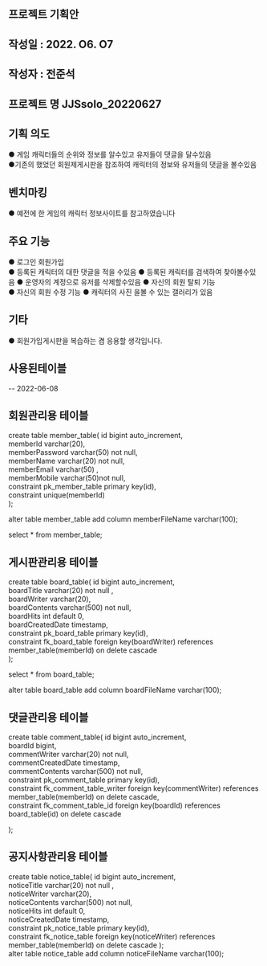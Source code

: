 ## 프로젝트 기획안
## 작성일 : 2022. O6. O7
## 작성자 : 전준석

## 프로젝트 명 JJSsolo_20220627
## 기획 의도 
● 게임 캐릭터들의 순위와 정보를 알수있고 유저들이 댓글을 달수있음 <br/>
●기존의 했었던 회원제게시판을 참조하여 캐릭터의 정보와 유저들의 댓글을 볼수있음
## 벤치마킹 
●  예전에 한 게임의 캐릭터 정보사이트를 참고하였습니다
## 주요 기능 
● 로그인 회원가입<br/>
● 등록된 캐릭터의 대한 댓글을 적을 수있음
● 등록된 캐릭터를 검색하여 찾아볼수있음
● 운영자의 계정으로 유저를 삭제할수있음 
● 자신의 회원 탈퇴 기능  
● 자신의 회원 수정 기능 
● 캐릭터의 사진 을볼 수 있는 갤러리가 있음

## 기타
● 회원가입게시판을 복습하는 겸 응용할 생각입니다.

## 사용된테이블

-- 2022-06-08
## 회원관리용 테이블
create table member_table(
id bigint auto_increment,<br />
memberId 	varchar(20),<br />
memberPassword varchar(50) not null,<br />
memberName     varchar(20) not null,<br />
memberEmail    varchar(50) ,<br />
memberMobile   varchar(50)not null,<br />
constraint pk_member_table primary key(id),<br />
constraint unique(memberId)  <br />
);

alter table member_table add column memberFileName varchar(100);

select * from member_table;

## 게시판관리용 테이블
create table board_table(
id bigint auto_increment,<br />
boardTitle  varchar(20) not null ,<br />
boardWriter varchar(20),<br />
boardContents varchar(500) not null,<br />
boardHits    int default 0,<br />
boardCreatedDate timestamp,<br />
constraint pk_board_table primary key(id),<br />
constraint fk_board_table foreign key(boardWriter) references member_table(memberId) on delete cascade<br />
);

select * from board_table;

alter table board_table add column boardFileName varchar(100);

## 댓글관리용 테이블
create table comment_table(
id bigint auto_increment,<br />
boardId    bigint,<br />
commentWriter varchar(20) not null,<br />
commentCreatedDate timestamp,<br />
commentContents varchar(500) not null,<br />
constraint pk_comment_table primary key(id),<br />
constraint fk_comment_table_writer foreign key(commentWriter) references member_table(memberId) on delete cascade,<br />
constraint fk_comment_table_id foreign key(boardId) references board_table(id) on delete cascade<br />


);
## 공지사항관리용 테이블
create table notice_table(
id bigint auto_increment, <br />
noticeTitle  varchar(20) not null ,<br />
noticeWriter varchar(20),<br />
noticeContents varchar(500) not null,<br />
noticeHits    int default 0,<br />
noticeCreatedDate timestamp,<br />
constraint pk_notice_table primary key(id),<br />
constraint fk_notice_table foreign key(noticeWriter) references member_table(memberId) on delete cascade
);<br />
alter table notice_table add column noticeFileName varchar(100);<br />